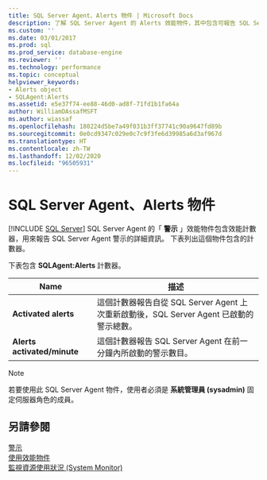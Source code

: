 ```yaml
---
title: SQL Server Agent、Alerts 物件 | Microsoft Docs
description: 了解 SQL Server Agent 的 Alerts 效能物件，其中包含可報告 SQL Server Agent 警示資訊的效能計數器。
ms.custom: ''
ms.date: 03/01/2017
ms.prod: sql
ms.prod_service: database-engine
ms.reviewer: ''
ms.technology: performance
ms.topic: conceptual
helpviewer_keywords:
- Alerts object
- SQLAgent:Alerts
ms.assetid: e5e37f74-ee88-46d0-ad8f-71fd1b1fa64a
author: WilliamDAssafMSFT
ms.author: wiassaf
ms.openlocfilehash: 180224d5be7a49f031b3ff37741c90a9647fd89b
ms.sourcegitcommit: 0e0cd9347c029e0c7c9f3fe6d39985a6d3af967d
ms.translationtype: HT
ms.contentlocale: zh-TW
ms.lasthandoff: 12/02/2020
ms.locfileid: "96505931"
---
```

# <a name="sql-server-agent-alerts-object"></a>SQL Server Agent、Alerts 物件
 [!INCLUDE [SQL Server](../../includes/applies-to-version/sqlserver.md)]
  SQL Server Agent 的「 **警示** 」效能物件包含效能計數器，用來報告 SQL Server Agent 警示的詳細資訊。 下表列出這個物件包含的計數器。  
  
 下表包含 **SQLAgent:Alerts** 計數器。  
  
|Name|描述|  
|----------|-----------------|  
|**Activated alerts**|這個計數器報告自從 SQL Server Agent 上次重新啟動後，SQL Server Agent 已啟動的警示總數。|  
|**Alerts activated/minute**|這個計數器報告 SQL Server Agent 在前一分鐘內所啟動的警示數目。|  
  
> [!NOTE]  
>  若要使用此 SQL Server Agent 物件，使用者必須是 **系統管理員 (sysadmin)** 固定伺服器角色的成員。  
  
## <a name="see-also"></a>另請參閱  
 [警示](../../ssms/agent/alerts.md)   
 [使用效能物件](../../ssms/agent/use-performance-objects.md)   
 [監視資源使用狀況 &#40;System Monitor&#41;](../../relational-databases/performance-monitor/monitor-resource-usage-system-monitor.md)  
  
  
